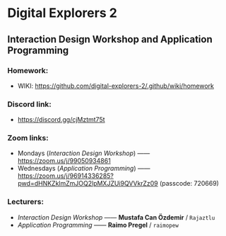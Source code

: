 # Digital Explorers 2
## Interaction Design Workshop and Application Programming

### Homework:
* WIKI: https://github.com/digital-explorers-2/.github/wiki/homework

### Discord link:
* https://discord.gg/cjMztmt75t

### Zoom links:
* Mondays (*Interaction Design Workshop*) —— https://zoom.us/j/99050934861
* Wednesdays (*Application Programming*) —— https://zoom.us/j/96914336285?pwd=dHNKZklmZmJOQ2lpMXJZUi9QVVkrZz09 (passcode: 720669)

### Lecturers:
* *Interaction Design Workshop* —— **Mustafa Can Özdemir** / `Rajaztlu`
* *Application Programming* —— **Raimo Pregel** / `raimopew`
